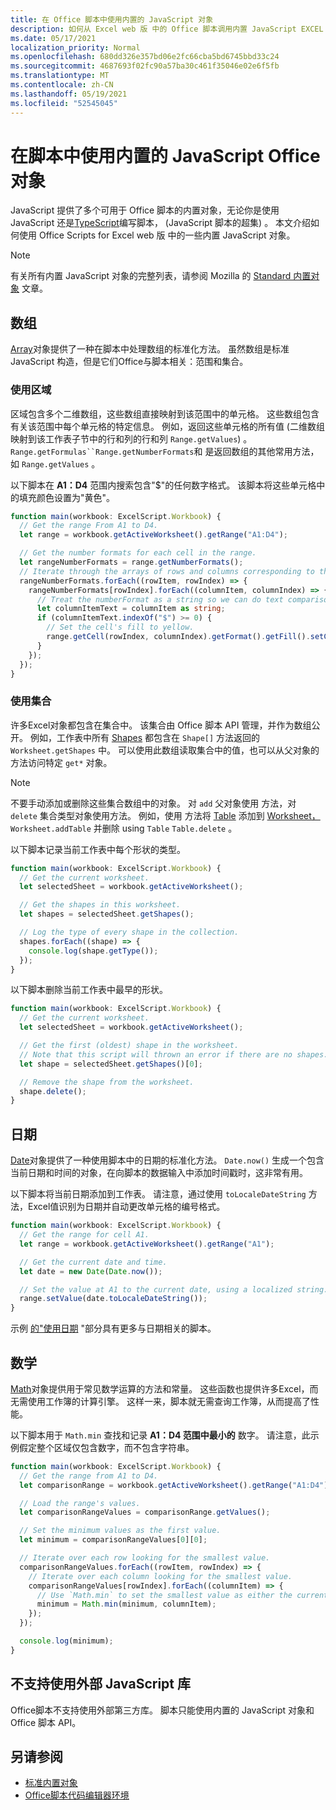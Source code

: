 ```yaml
---
title: 在 Office 脚本中使用内置的 JavaScript 对象
description: 如何从 Excel web 版 中的 Office 脚本调用内置 JavaScript EXCEL WEB 版。
ms.date: 05/17/2021
localization_priority: Normal
ms.openlocfilehash: 680dd326e357bd06e2fc66cba5bd6745bbd33c24
ms.sourcegitcommit: 4687693f02fc90a57ba30c461f35046e02e6f5fb
ms.translationtype: MT
ms.contentlocale: zh-CN
ms.lasthandoff: 05/19/2021
ms.locfileid: "52545045"
---
```

# <a name="use-built-in-javascript-objects-in-office-scripts"></a>在脚本中使用内置的 JavaScript Office对象

JavaScript 提供了多个可用于 Office 脚本的内置对象，无论你是使用 JavaScript 还是[TypeScript](../overview/code-editor-environment.md)编写脚本， (JavaScript 脚本的超集) 。 本文介绍如何使用 Office Scripts for Excel web 版 中的一些内置 JavaScript 对象。

> [!NOTE]
> 有关所有内置 JavaScript 对象的完整列表，请参阅 Mozilla 的 [Standard 内置对象](https://developer.mozilla.org/docs/Web/JavaScript/Reference/Global_Objects) 文章。

## <a name="array"></a>数组

[Array](https://developer.mozilla.org/docs/Web/JavaScript/Reference/Global_Objects/Array)对象提供了一种在脚本中处理数组的标准化方法。 虽然数组是标准 JavaScript 构造，但是它们Office与脚本相关：范围和集合。

### <a name="work-with-ranges"></a>使用区域

区域包含多个二维数组，这些数组直接映射到该范围中的单元格。 这些数组包含有关该范围中每个单元格的特定信息。 例如，返回这些单元格的所有值 (二维数组映射到该工作表子节中的行和列的行和列 `Range.getValues`) 。 `Range.getFormulas``Range.getNumberFormats`和 是返回数组的其他常用方法，如 `Range.getValues` 。

以下脚本在 **A1：D4** 范围内搜索包含"$"的任何数字格式。 该脚本将这些单元格中的填充颜色设置为"黄色"。

```TypeScript
function main(workbook: ExcelScript.Workbook) {
  // Get the range From A1 to D4.
  let range = workbook.getActiveWorksheet().getRange("A1:D4");

  // Get the number formats for each cell in the range.
  let rangeNumberFormats = range.getNumberFormats();
  // Iterate through the arrays of rows and columns corresponding to those in the range.
  rangeNumberFormats.forEach((rowItem, rowIndex) => {
    rangeNumberFormats[rowIndex].forEach((columnItem, columnIndex) => {
      // Treat the numberFormat as a string so we can do text comparisons.
      let columnItemText = columnItem as string;
      if (columnItemText.indexOf("$") >= 0) {
        // Set the cell's fill to yellow.
        range.getCell(rowIndex, columnIndex).getFormat().getFill().setColor("yellow");
      }
    });
  });
}
```

### <a name="work-with-collections"></a>使用集合

许多Excel对象都包含在集合中。 该集合由 Office 脚本 API 管理，并作为数组公开。 例如，工作表中所有 [Shapes](/javascript/api/office-scripts/excelscript/excelscript.shape) 都包含在 `Shape[]` 方法返回的 `Worksheet.getShapes` 中。 可以使用此数组读取集合中的值，也可以从父对象的方法访问特定 `get*` 对象。

> [!NOTE]
> 不要手动添加或删除这些集合数组中的对象。 对 `add` 父对象使用 方法，对 `delete` 集合类型对象使用方法。 例如，使用 方法将 [Table](/javascript/api/office-scripts/excelscript/excelscript.table) 添加到 [Worksheet，](/javascript/api/office-scripts/excelscript/excelscript.worksheet) `Worksheet.addTable` 并删除 using `Table` `Table.delete` 。

以下脚本记录当前工作表中每个形状的类型。

```TypeScript
function main(workbook: ExcelScript.Workbook) {
  // Get the current worksheet.
  let selectedSheet = workbook.getActiveWorksheet();

  // Get the shapes in this worksheet.
  let shapes = selectedSheet.getShapes();

  // Log the type of every shape in the collection.
  shapes.forEach((shape) => {
    console.log(shape.getType());
  });
}
```

以下脚本删除当前工作表中最早的形状。

```Typescript
function main(workbook: ExcelScript.Workbook) {
  // Get the current worksheet.
  let selectedSheet = workbook.getActiveWorksheet();

  // Get the first (oldest) shape in the worksheet.
  // Note that this script will thrown an error if there are no shapes.
  let shape = selectedSheet.getShapes()[0];

  // Remove the shape from the worksheet.
  shape.delete();
}
```

## <a name="date"></a>日期

[Date](https://developer.mozilla.org/docs/Web/JavaScript/Reference/Global_Objects/Date)对象提供了一种使用脚本中的日期的标准化方法。 `Date.now()` 生成一个包含当前日期和时间的对象，在向脚本的数据输入中添加时间戳时，这非常有用。

以下脚本将当前日期添加到工作表。 请注意，通过使用 `toLocaleDateString` 方法，Excel值识别为日期并自动更改单元格的编号格式。

```TypeScript
function main(workbook: ExcelScript.Workbook) {
  // Get the range for cell A1.
  let range = workbook.getActiveWorksheet().getRange("A1");

  // Get the current date and time.
  let date = new Date(Date.now());

  // Set the value at A1 to the current date, using a localized string.
  range.setValue(date.toLocaleDateString());
}
```

示例 [的"使用日期](../resources/samples/excel-samples.md#dates) "部分具有更多与日期相关的脚本。

## <a name="math"></a>数学

[Math](https://developer.mozilla.org/docs/Web/JavaScript/Reference/Global_Objects/Math)对象提供用于常见数学运算的方法和常量。 这些函数也提供许多Excel，而无需使用工作簿的计算引擎。 这样一来，脚本就无需查询工作簿，从而提高了性能。

以下脚本用于 `Math.min` 查找和记录 **A1：D4 范围中最小的** 数字。 请注意，此示例假定整个区域仅包含数字，而不包含字符串。

```TypeScript
function main(workbook: ExcelScript.Workbook) {
  // Get the range from A1 to D4.
  let comparisonRange = workbook.getActiveWorksheet().getRange("A1:D4");

  // Load the range's values.
  let comparisonRangeValues = comparisonRange.getValues();

  // Set the minimum values as the first value.
  let minimum = comparisonRangeValues[0][0];

  // Iterate over each row looking for the smallest value.
  comparisonRangeValues.forEach((rowItem, rowIndex) => {
    // Iterate over each column looking for the smallest value.
    comparisonRangeValues[rowIndex].forEach((columnItem) => {
      // Use `Math.min` to set the smallest value as either the current cell's value or the previous minimum.
      minimum = Math.min(minimum, columnItem);
    });
  });

  console.log(minimum);
}

```

## <a name="use-of-external-javascript-libraries-is-not-supported"></a>不支持使用外部 JavaScript 库

Office脚本不支持使用外部第三方库。 脚本只能使用内置的 JavaScript 对象和 Office 脚本 API。

## <a name="see-also"></a>另请参阅

- [标准内置对象](https://developer.mozilla.org/docs/Web/JavaScript/Reference/Global_Objects)
- [Office脚本代码编辑器环境](../overview/code-editor-environment.md)
